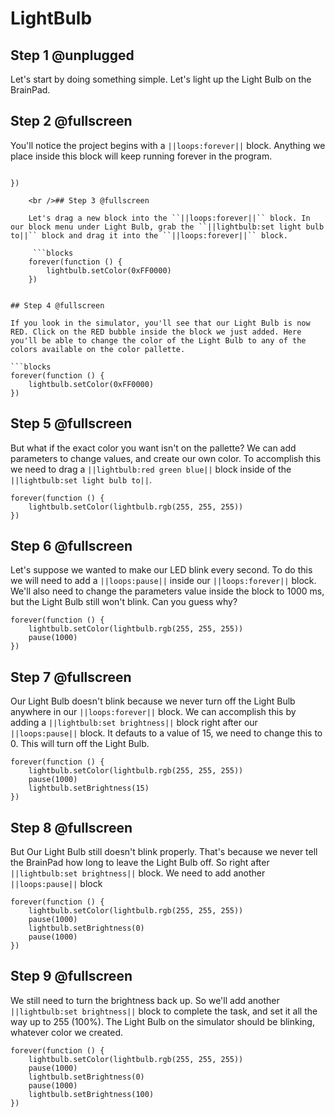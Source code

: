 # LightBulb

## Step 1 @unplugged

Let's start by doing something simple. Let's light up the Light Bulb on the BrainPad.

## Step 2 @fullscreen

You'll notice the project begins with a `||loops:forever||` block. Anything we place inside this block will keep running forever in the program.

```blocks loops.forever(function () {

})

    <br />## Step 3 @fullscreen
    
    Let's drag a new block into the ``||loops:forever||`` block. In our block menu under Light Bulb, grab the ``||lightbulb:set light bulb to||`` block and drag it into the ``||loops:forever||`` block.
    
     ```blocks
    forever(function () {
        lightbulb.setColor(0xFF0000)
    })
    

## Step 4 @fullscreen

If you look in the simulator, you'll see that our Light Bulb is now RED. Click on the RED bubble inside the block we just added. Here you'll be able to change the color of the Light Bulb to any of the colors available on the color pallette.

```blocks
forever(function () {
    lightbulb.setColor(0xFF0000)
})
```

## Step 5 @fullscreen

But what if the exact color you want isn't on the pallette? We can add parameters to change values, and create our own color. To accomplish this we need to drag a `||lightbulb:red green blue||` block inside of the `||lightbulb:set light bulb to||`.

```blocks
forever(function () {
    lightbulb.setColor(lightbulb.rgb(255, 255, 255))
})
```

## Step 6 @fullscreen

Let's suppose we wanted to make our LED blink every second. To do this we will need to add a `||loops:pause||` inside our `||loops:forever||` block. We'll also need to change the parameters value inside the block to 1000 ms, but the Light Bulb still won't blink. Can you guess why?

```blocks
forever(function () {
    lightbulb.setColor(lightbulb.rgb(255, 255, 255))
    pause(1000)
})
```

## Step 7 @fullscreen

Our Light Bulb doesn't blink because we never turn off the Light Bulb anywhere in our `||loops:forever||` block. We can accomplish this by adding a `||lightbulb:set brightness||` block right after our `||loops:pause||` block. It defauts to a value of 15, we need to change this to 0. This will turn off the Light Bulb.

```blocks
forever(function () {
    lightbulb.setColor(lightbulb.rgb(255, 255, 255))
    pause(1000)
    lightbulb.setBrightness(15)
})
```

## Step 8 @fullscreen

But Our Light Bulb still doesn't blink properly. That's because we never tell the BrainPad how long to leave the Light Bulb off. So right after `||lightbulb:set brightness||` block. We need to add another `||loops:pause||` block

```blocks
forever(function () {
    lightbulb.setColor(lightbulb.rgb(255, 255, 255))
    pause(1000)
    lightbulb.setBrightness(0)
    pause(1000)
})
```

## Step 9 @fullscreen

We still need to turn the brightness back up. So we'll add another `||lightbulb:set brightness||` block to complete the task, and set it all the way up to 255 (100%). The Light Bulb on the simulator should be blinking, whatever color we created.

```blocks
forever(function () {
    lightbulb.setColor(lightbulb.rgb(255, 255, 255))
    pause(1000)
    lightbulb.setBrightness(0)
    pause(1000)
    lightbulb.setBrightness(100)
})
```